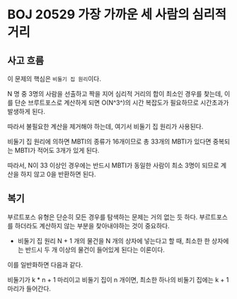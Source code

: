 # BOJ 20529 가장 가까운 세 사람의 심리적 거리

## 사고 흐름

이 문제의 핵심은 `비둘기 집 원리`이다.

N 명 중 3명의 사람을 선출하고 짝을 지어 심리적 거리의 합이 최소인 경우를 찾는데, 이를 단순 브루트포스로 계산하게 되면 O(N^3^)의 시간 복잡도가 필요하므로 시간초과가 발생하게 된다.

따라서 불필요한 계산을 제거해야 하는데, 여기서 비둘기 집 원리가 사용된다.

비둘기 집 원리에 의하면 MBTI의 종류가 16개이므로 총 33개의 MBTI가 있다면 중복되는 MBTI가 적어도 3개가 있게 된다.

따라서, N이 33 이상인 경우에는 반드시 MBTI가 동일한 사람이 최소 3명이 되므로 계산을 하지 않고 0을 반환하면 된다.

## 복기

부르트포스 유형은 단순히 모든 경우를 탐색하는 문제는 거의 없는 듯 하다. 부르트포스를 하더라도 계산하지 않는 부분을 찾아내야하는 것이 중요하다.

- 비둘기 집 원리
N + 1 개의 물건을 N 개의 상자에 넣는다고 할 때, 최소한 한 상자에는 반드시 두 개 이상의 물건이 들어있게 된다는 이론이다.

이를 일반화하면 다음과 같다. 

비둘기가 k * n + 1 마리이고 비둘기 집이 n 개이면, 최소한 하나의 비둘기 집에는 k + 1 마리가 들어간다.